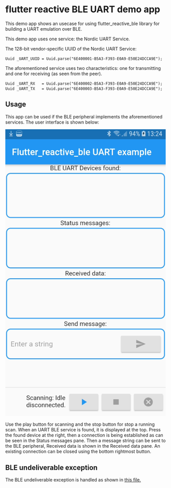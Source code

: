 # flutter reactive BLE UART demo app

This demo app shows an usecase for using flutter_reactive_ble library for building a UART emulation over BLE.

This demo app uses one service: the Nordic UART Service. 

The 128-bit vendor-specific UUID of the Nordic UART Service:

```
Uuid _UART_UUID = Uuid.parse("6E400001-B5A3-F393-E0A9-E50E24DCCA9E");
```

The aforementioned service uses two characteristics: one for transmitting and one for receiving (as seen from the peer).

```
Uuid _UART_RX   = Uuid.parse("6E400002-B5A3-F393-E0A9-E50E24DCCA9E");
Uuid _UART_TX   = Uuid.parse("6E400003-B5A3-F393-E0A9-E50E24DCCA9E");
```

## Usage

This app can be used if the BLE peripheral implements the aforementioned services. The user interface is shown below:

![alt text](./screenshot.png "User interface")

Use the play button for scanning and the stop button for stop a running scan. When an UART BLE service is found, it is displayed at the top. Press the found device at the right, then a connection is being established as can be seen in the Status messages pane. Then a message string can be sent to the BLE peripheral, Received data is shown in the Received data pane. An existing connection can be closed using the bottom rightmost button.

## BLE undeliverable exception

The BLE undeliverable exception is handled as shown in [this file.](./android/app/src/main/kotlin/com/example/ble_testapp/MainActivity.kt)


